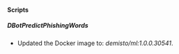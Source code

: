 
#### Scripts
##### DBotPredictPhishingWords
- Updated the Docker image to: *demisto/ml:1.0.0.30541*.
